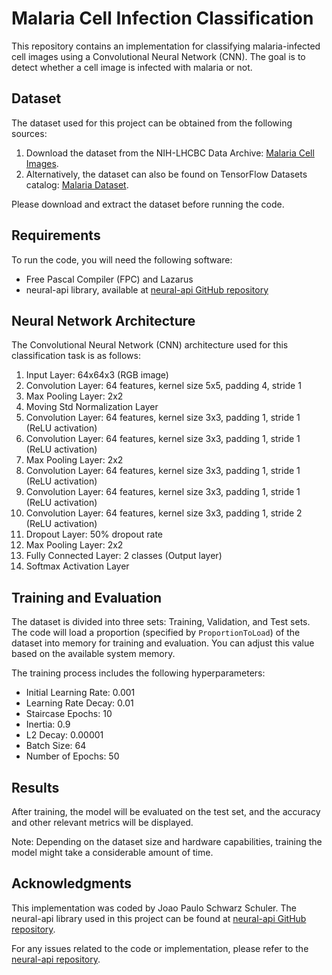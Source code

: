 # Malaria Cell Infection Classification

This repository contains an implementation for classifying malaria-infected cell images using a Convolutional Neural Network (CNN). The goal is to detect whether a cell image is infected with malaria or not.

## Dataset

The dataset used for this project can be obtained from the following sources:

1. Download the dataset from the NIH-LHCBC Data Archive: [Malaria Cell Images](https://data.lhncbc.nlm.nih.gov/public/Malaria/cell_images.zip).
2. Alternatively, the dataset can also be found on TensorFlow Datasets catalog: [Malaria Dataset](https://www.tensorflow.org/datasets/catalog/malaria).

Please download and extract the dataset before running the code.

## Requirements

To run the code, you will need the following software:

- Free Pascal Compiler (FPC) and Lazarus
- neural-api library, available at [neural-api GitHub repository](https://github.com/joaopauloschuler/neural-api)

## Neural Network Architecture

The Convolutional Neural Network (CNN) architecture used for this classification task is as follows:

1. Input Layer: 64x64x3 (RGB image)
2. Convolution Layer: 64 features, kernel size 5x5, padding 4, stride 1
3. Max Pooling Layer: 2x2
4. Moving Std Normalization Layer
5. Convolution Layer: 64 features, kernel size 3x3, padding 1, stride 1 (ReLU activation)
6. Convolution Layer: 64 features, kernel size 3x3, padding 1, stride 1 (ReLU activation)
7. Max Pooling Layer: 2x2
8. Convolution Layer: 64 features, kernel size 3x3, padding 1, stride 1 (ReLU activation)
9. Convolution Layer: 64 features, kernel size 3x3, padding 1, stride 1 (ReLU activation)
10. Convolution Layer: 64 features, kernel size 3x3, padding 1, stride 2 (ReLU activation)
11. Dropout Layer: 50% dropout rate
12. Max Pooling Layer: 2x2
13. Fully Connected Layer: 2 classes (Output layer)
14. Softmax Activation Layer

## Training and Evaluation

The dataset is divided into three sets: Training, Validation, and Test sets. The code will load a proportion (specified by `ProportionToLoad`) of the dataset into memory for training and evaluation. You can adjust this value based on the available system memory.

The training process includes the following hyperparameters:

- Initial Learning Rate: 0.001
- Learning Rate Decay: 0.01
- Staircase Epochs: 10
- Inertia: 0.9
- L2 Decay: 0.00001
- Batch Size: 64
- Number of Epochs: 50

## Results

After training, the model will be evaluated on the test set, and the accuracy and other relevant metrics will be displayed.

Note: Depending on the dataset size and hardware capabilities, training the model might take a considerable amount of time.

## Acknowledgments

This implementation was coded by Joao Paulo Schwarz Schuler. The neural-api library used in this project can be found at [neural-api GitHub repository](https://github.com/joaopauloschuler/neural-api).

For any issues related to the code or implementation, please refer to the [neural-api repository](https://github.com/joaopauloschuler/neural-api).
